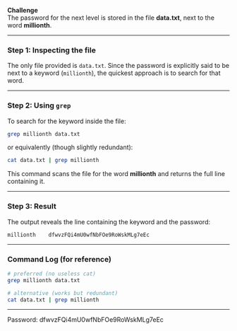 
**Challenge**  
The password for the next level is stored in the file **data.txt**, next to the word **millionth**.

---

### Step 1: Inspecting the file  
The only file provided is `data.txt`. Since the password is explicitly said to be next to a keyword (`millionth`), the quickest approach is to search for that word.

---

### Step 2: Using `grep`  
To search for the keyword inside the file:

```bash
grep millionth data.txt
````

or equivalently (though slightly redundant):

```bash
cat data.txt | grep millionth
```

This command scans the file for the word **millionth** and returns the full line containing it.

---

### Step 3: Result

The output reveals the line containing the keyword and the password:

```
millionth    dfwvzFQi4mU0wfNbFOe9RoWskMLg7eEc
```


---

### Command Log (for reference)

```bash
# preferred (no useless cat)
grep millionth data.txt

# alternative (works but redundant)
cat data.txt | grep millionth
```

---

Password: dfwvzFQi4mU0wfNbFOe9RoWskMLg7eEc